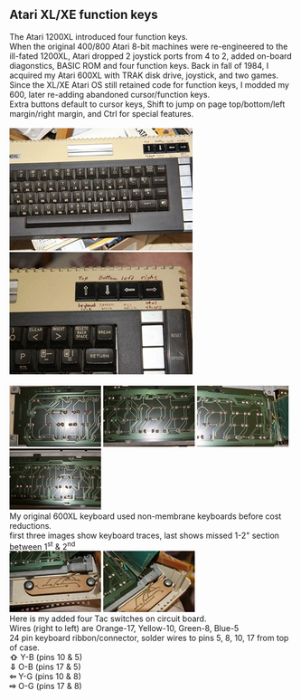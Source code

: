 ## **Atari XL/XE function keys**
The Atari 1200XL introduced four function keys. <br/>
When the original 400/800 Atari 8-bit machines were re-engineered to the ill-fated 1200XL, Atari dropped 2 joystick ports from 4 to 2, added on-board diagonstics, BASIC ROM and four function keys. Back in fall of 1984, I acquired my Atari 600XL with TRAK disk drive, joystick, and two games. Since the XL/XE Atari OS still retained code for function keys, I modded my 600, later re-adding abandoned cursor/function keys.  
Extra buttons default to cursor keys, Shift to jump on page top/bottom/left margin/right margin, and Ctrl for special features.  
<br/>
[![B](pic/TNx2/IMG_2027.JPG)](pic/IMG_2027.JPG) 
[![A](pic/TNx2/IMG_2026.JPG)](pic/IMG_2026.JPG) <br/>
<br/>
[![1](pic/TN/IMG_2023.JPG)](pic/IMG_2023.JPG) 
[![2](pic/TN/IMG_2022.JPG)](pic/IMG_2022.JPG) 
[![3](pic/TN/IMG_2021.JPG)](pic/IMG_2021.JPG) 
[![4](pic/TN/IMG_2028.JPG)](pic/IMG_2028.JPG)  
My original 600XL keyboard used non-membrane keyboards before cost reductions.  
first three images show keyboard traces, last shows missed 1-2" section between 1<sup>st</sup> & 2<sup>nd</sup><br/>
[![5](pic/TN/IMG_2024.JPG)](pic/IMG_2024.JPG)
[![6](pic/TN/IMG_2025.JPG)](pic/IMG_2025.JPG)  
Here is my added four Tac switches on circuit board.  
Wires (right to left) are Orange-17, Yellow-10, Green-8, Blue-5   
24 pin keyboard ribbon/connector, solder wires to pins 5, 8, 10, 17 from top of case. <br/>
**⇧** Y-B (pins 10 & 5)  
**⇩** O-B (pins 17 & 5)  
**⇦** Y-G (pins 10 & 8)  
**⇨** O-G (pins 17 & 8)  
<br/> 
